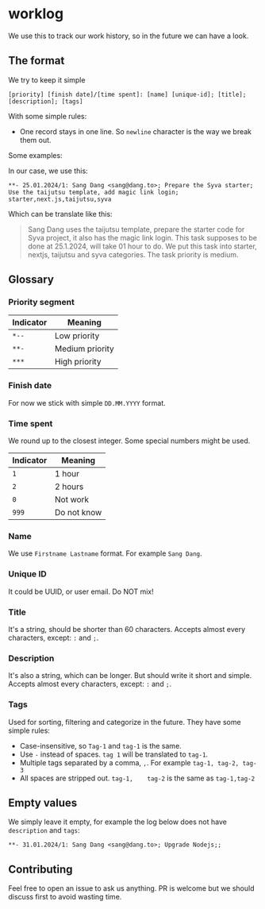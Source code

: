 # worklog

We use this to track our work history, so in the future we can have a look.

## The format

We try to keep it simple

```
[priority] [finish date]/[time spent]: [name] [unique-id]; [title]; [description]; [tags]
```

With some simple rules:

- One record stays in one line. So `newline` character is the way we break them out.

Some examples:

In our case, we use this:

```
**- 25.01.2024/1: Sang Dang <sang@dang.to>; Prepare the Syva starter; Use the taijutsu template, add magic link login; starter,next.js,taijutsu,syva
```

Which can be translate like this:

> Sang Dang uses the taijutsu template, prepare the starter code for Syva project, it also has the magic link login. This task supposes to be done at 25.1.2024, will take 01 hour to do.
We put this task into starter, nextjs, taijutsu and syva categories. The task priority is medium.

## Glossary

### Priority segment

| Indicator  | Meaning |
| ------------- | ------------- |
| `*--`  | Low priority  |
| `**-`  | Medium priority  |
| `***`  | High priority  |

### Finish date

For now we stick with simple `DD.MM.YYYY` format.

### Time spent

We round up to the closest integer. Some special numbers might be used.

| Indicator  | Meaning |
| ------------- | ------------- |
| `1`  | 1 hour  |
| `2`  | 2 hours  |
| `0`  | Not work  |
| `999`  | Do not know  |

### Name

We use `Firstname Lastname` format. For example `Sang Dang`.

### Unique ID

It could be UUID, or user email. Do NOT mix!

### Title

It's a string, should be shorter than 60 characters. Accepts almost every characters, except: `:` and `;`.

### Description

It's also a string, which can be longer. But should write it short and simple. Accepts almost every characters, except: `:` and `;`.

### Tags

Used for sorting, filtering and categorize in the future. They have some simple rules:

- Case-insensitive, so `Tag-1` and `tag-1` is the same.
- Use `-` instead of spaces. `tag 1` will be translated to `tag-1`.
- Multiple tags separated by a comma, `,`. For example `tag-1, tag-2, tag-3`
- All spaces are stripped out. `tag-1,    tag-2` is the same as `tag-1,tag-2`

## Empty values

We simply leave it empty, for example the log below does not have `description` and `tags`:

```
**- 31.01.2024/1: Sang Dang <sang@dang.to>; Upgrade Nodejs;;
```

## Contributing

Feel free to open an issue to ask us anything. PR is welcome but we should discuss first to avoid wasting time.

